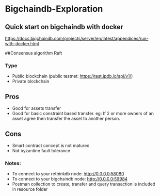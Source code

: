 # Bigchaindb-Exploration

## Quick start on bigchaindb with docker

https://docs.bigchaindb.com/projects/server/en/latest/appendices/run-with-docker.html

##Consensus algorithm
Raft

### Type
* Public blockchain (public testnet: https://test.ipdb.io/api/v1/)
* Private blockchain

## Pros
* Good for assets transfer
* Good for basic constraint based transfer. eg: If 2 or more owners of an asset agree then transfer the asset to another person.

## Cons

* Smart contract concept is not matured
* Not byzantine fault tolerance


### Notes:

* To connect to your rethinkdb node: http://0.0.0.0:58080
* To connect to your bigchaindb node: http://0.0.0.0:59984
* Postman collection to create, transfer and query transaction is included in resource folder
